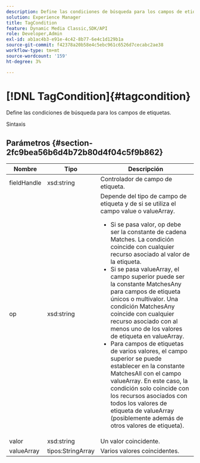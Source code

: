 ```yaml
---
description: Define las condiciones de búsqueda para los campos de etiquetas.
solution: Experience Manager
title: TagCondition
feature: Dynamic Media Classic,SDK/API
role: Developer,Admin
exl-id: ab1ac4b3-e91e-4c42-8b77-6e4c1d129b1a
source-git-commit: f42378a20b58e4c5ebc961c6526d7cecabc2ae38
workflow-type: tm+mt
source-wordcount: '159'
ht-degree: 3%

---
```


# [!DNL TagCondition]{#tagcondition}

Define las condiciones de búsqueda para los campos de etiquetas.

Sintaxis

## Parámetros {#section-2fc9bea56b6d4b72b80d4f04c5f9b862}

<table id="table_04100BB8ABD84EF68B0A7CE3AD946414"> 
 <thead> 
  <tr> 
   <th colname="col1" class="entry"> Nombre </th> 
   <th colname="col2" class="entry"> Tipo </th> 
   <th colname="col3" class="entry"> Descripción </th> 
  </tr> 
 </thead>
 <tbody> 
  <tr> 
   <td colname="col1"> <span class="codeph"> <span class="varname"> fieldHandle</span> </span> </td> 
   <td colname="col2"> <span class="codeph"> xsd:string</span> </td> 
   <td colname="col3"> Controlador de campo de etiqueta. </td> 
  </tr> 
  <tr> 
   <td colname="col1"> <span class="codeph"> <span class="varname"> op</span> </span> </td> 
   <td colname="col2"> <span class="codeph"> xsd:string</span> </td> 
   <td colname="col3">Depende del tipo de campo de etiqueta y de si se utiliza el campo value o valueArray. 
    <ul id="ul_CC0926425B094B3BB7D70CB392DBDABD">
     <li id="li_09AB923A9A8D4A71917CF59C150E4EF5">Si se pasa <span class="codeph"> valor</span>, <span class="codeph"> op</span> debe ser la constante de cadena Matches. La condición coincide con cualquier recurso asociado al valor de la etiqueta. </li>
     <li id="li_70F18494AB6C454EB611F51F16C19FAD">Si se pasa <span class="codeph"> valueArray</span>, el campo superior puede ser la constante <span class="codeph"> MatchesAny</span> para campos de etiqueta únicos o multivalor. Una condición <span class="codeph"> MatchesAny</span> coincide con cualquier recurso asociado con al menos uno de los valores de etiqueta en <span class="codeph"> valueArray</span>. </li>
     <li id="li_0B25542D7E964B26B15591C45D5C66D0">Para campos de etiquetas de varios valores, el campo superior se puede establecer en la constante <span class="codeph"> MatchesAll</span> con el campo <span class="codeph"> valueArray</span>. En este caso, la condición solo coincide con los recursos asociados con todos los valores de etiqueta de <span class="codeph"> valueArray</span> (posiblemente además de otros valores de etiqueta). </li>
    </ul></td> 
  </tr> 
  <tr> 
   <td colname="col1"> <span class="codeph"> <span class="varname"> valor</span> </span> </td> 
   <td colname="col2"> <span class="codeph"> xsd:string</span> </td> 
   <td colname="col3"> Un valor coincidente. </td> 
  </tr> 
  <tr> 
   <td colname="col1"> <span class="codeph"> <span class="varname"> valueArray</span> </span> </td> 
   <td colname="col2"> <span class="codeph"> tipos:StringArray</span> </td> 
   <td colname="col3"> Varios valores coincidentes. </td> 
  </tr> 
 </tbody> 
</table>
